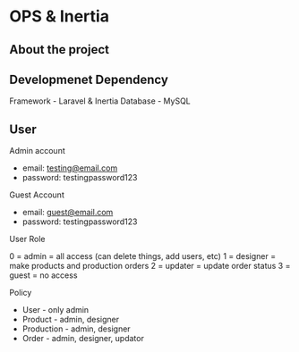 # OPS & Inertia

## About the project

## Developmenet Dependency

Framework - Laravel & Inertia
Database - MySQL

## User

Admin account

-   email: testing@email.com
-   password: testingpassword123

Guest Account

-   email: guest@email.com
-   password: testingpassword123

User Role

0 = admin = all access (can delete things, add users, etc)
1 = designer = make products and production orders
2 = updater = update order status
3 = guest = no access

Policy

-   User - only admin
-   Product - admin, designer
-   Production - admin, designer
-   Order - admin, designer, updator
